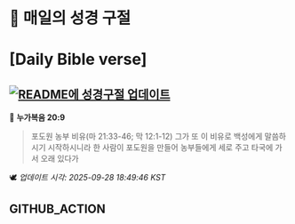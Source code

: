 # 🙏 매일의 성경 구절
# [Daily Bible verse]
## [![README에 성경구절 업데이트](https://github.com/DONGSUKA/first_test/actions/workflows/update-readme-bible.yml/badge.svg)](https://github.com/DONGSUKA/first_test/actions/workflows/update-readme-bible.yml)
<!-- START_BIBLE_VERSE -->
📖 **누가복음 20:9**
> 포도원 농부 비유(마 21:33-46; 막 12:1-12) 그가 또 이 비유로 백성에게 말씀하시기 시작하시니라 한 사람이 포도원을 만들어 농부들에게 세로 주고 타국에 가서 오래 있다가

🕊️ _업데이트 시각: 2025-09-28 18:49:46 KST_
  <!-- END_BIBLE_VERSE -->
## GITHUB_ACTION
